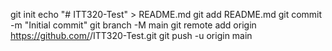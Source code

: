 git init
     echo "# ITT320-Test" > README.md
     git add README.md
     git commit -m "Initial commit"
     git branch -M main
     git remote add origin https://github.com/<your-username>/ITT320-Test.git
     git push -u origin main
     
